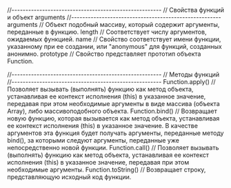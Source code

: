 //------------------------------------------------------ // Свойства функций и объект arguments
//------------------------------------------------------ arguments // Объект подобный массиву, который содержит
аргументы, переданные в функцию. length // Соответствует числу аргументов, ожидаемых функцией. name // Свойство
соответствует имени функции, указанному при ее создании, или "anonymous" для функций, созданных анонимно. prototype //
Свойство представляет прототип объекта Function.

//------------------------------------------------------ // Методы функций
//------------------------------------------------------ Function.apply()    // Позволяет вызывать (выполнять) функцию
как метод объекта, устанавливая ее контекст исполнения (this) в указанное значение, передавая при этом необходимые
аргументы в виде массива (объекта Array), либо массивоподобного объекта. Function.bind()     // Возвращает новую
функцию, которая вызывается как метод объекта, устанавливая ее контекст исполнения (this) в указанное значение. В
качестве аргументов эта функция будет получать аргументы, переданные методу bind(), за которыми следуют аргументы,
переданные уже непосредственно новой функции. Function.call()     // Позволяет вызывать (выполнять) функцию как метод
объекта, устанавливая ее контекст исполнения (this) в указанное значение, передавая при этом необходимые аргументы.
Function.toString() // Возвращает строку, представляющую исходный код функции.





